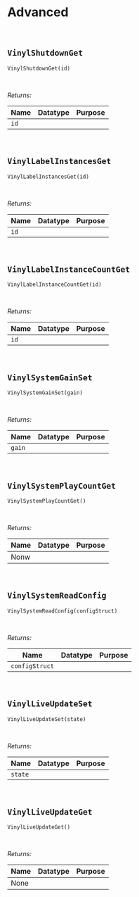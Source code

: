 # Advanced

&nbsp;

## `VinylShutdownGet`

`VinylShutdownGet(id)`

&nbsp;

*Returns:*

|Name      |Datatype|Purpose                                           |
|----------|--------|--------------------------------------------------|
|`id`      |        |                                                  |

&nbsp;

## `VinylLabelInstancesGet`

`VinylLabelInstancesGet(id)`

&nbsp;

*Returns:*

|Name      |Datatype|Purpose                                           |
|----------|--------|--------------------------------------------------|
|`id`      |        |                                                  |

&nbsp;

## `VinylLabelInstanceCountGet`

`VinylLabelInstanceCountGet(id)`

&nbsp;

*Returns:*

|Name      |Datatype|Purpose                                           |
|----------|--------|--------------------------------------------------|
|`id`      |        |                                                  |

&nbsp;

## `VinylSystemGainSet`

`VinylSystemGainSet(gain)`

&nbsp;

*Returns:*

|Name      |Datatype|Purpose                                           |
|----------|--------|--------------------------------------------------|
|`gain`    |        |                                                  |

&nbsp;

## `VinylSystemPlayCountGet`

`VinylSystemPlayCountGet()`

&nbsp;

*Returns:*

|Name|Datatype|Purpose|
|----|--------|-------|
|Nonw|        |       |

&nbsp;

## `VinylSystemReadConfig`

`VinylSystemReadConfig(configStruct)`

&nbsp;

*Returns:*

|Name          |Datatype|Purpose                                           |
|--------------|--------|--------------------------------------------------|
|`configStruct`|        |                                                  |

&nbsp;

## `VinylLiveUpdateSet`

`VinylLiveUpdateSet(state)`

&nbsp;

*Returns:*

|Name      |Datatype|Purpose                                           |
|----------|--------|--------------------------------------------------|
|`state`   |        |                                                  |

&nbsp;

## `VinylLiveUpdateGet`

`VinylLiveUpdateGet()`

&nbsp;

*Returns:*

|Name|Datatype|Purpose|
|----|--------|-------|
|None|        |       |